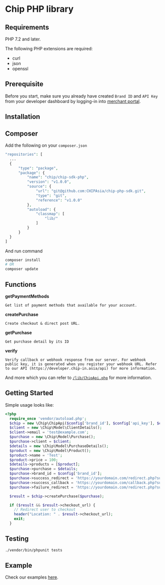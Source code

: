 # Chip PHP library

## Requirements

PHP 7.2 and later.

The following PHP extensions are required:

* curl
* json
* openssl

## Prerequisite
Before you start, make sure you already have created `Brand ID` and `API Key` from your developer dashboard by logging-in into [merchant portal](https://gate.chip-in.asia/login).


## Installation
## Composer

Add the following on your `composer.json`
```php
"repositories": [
  ...
  {
      "type": "package",
      "package": {
          "name": "chip/chip-sdk-php",
          "version": "v1.0.0",
          "source": {
              "url": "git@github.com:CHIPAsia/chip-php-sdk.git",
              "type": "git",
              "reference": "v1.0.0"
          },
          "autoload": {
              "classmap": [
                  "lib/"
              ]
          }
      }
  }
]
```

And run command
```bash
composer install
# OR
composer update
```

## Functions

**getPaymentMethods**
```
Get list of payment methods that available for your account.
```

**createPurchase**
```
Create checkout & direct post URL.
```

**getPurchase**
```
Get purchase detail by its ID
```

**verify**
```
Verify callback or webhook response from our server. For webhook public key, it is generated when you register your webhook URL. Refer to our API (https://developer.chip-in.asia/api) for more information.
```

And more which you can refer to [`/lib/ChipApi.php`](./lib/ChipApi.php) for more information.

## Getting Started

Simple usage looks like:


```php
<?php
  require_once 'vendor/autoload.php';
  $chip = new \Chip\ChipApi($config['brand_id'], $config['api_key'], $config['endpoint']);
  $client = new \Chip\Model\ClientDetails();
  $client->email = 'test@example.com';
  $purchase = new \Chip\Model\Purchase();
  $purchase->client = $client;
  $details = new \Chip\Model\PurchaseDetails();
  $product = new \Chip\Model\Product();
  $product->name = 'Test';
  $product->price = 100;
  $details->products = [$product];
  $purchase->purchase = $details;
  $purchase->brand_id = $config['brand_id'];
  $purchase->success_redirect = 'https://yourdomain.com/redirect.php?success=1';
  $purchase->success_callback = 'https://yourdomain.com/callback.php?success=0';
  $purchase->failure_redirect = 'https://yourdomain.com/redirect.php?success=0';

  $result = $chip->createPurchase($purchase);

  if ($result && $result->checkout_url) {
    // Redirect user to checkout
    header("Location: " . $result->checkout_url);
    exit;
  }
```

## Testing

```bash
./vendor/bin/phpunit tests 
```

## Example
Check our examples [here](./examples).